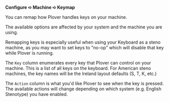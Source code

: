 **Configure ➪ Machine ➪ Keymap**

You can remap how Plover handles keys on your machine.

The available options are affected by your system and the machine you are using.

Remapping keys is especially useful when using your Keyboard as a steno machine, as you may want to set keys to "no-op" which will disable that key while Plover is running.

The `Key` column enumerates every key that Plover can control on your machine. This is a list of all keys on the keyboard. For American steno machines, the key names will be the Ireland layout defaults (S, T, K, etc.)

The `Action` column is what you'd like Plover to see when the key is pressed. The available actions will change depending on which system (e.g. English Stenotype) you have enabled.

